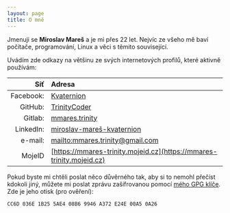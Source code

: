 ```yaml
---
layout: page
title: O mně
---
```

Jmenuji se __Miroslav Mareš__ a je mi přes 22 let. Nejvíc ze všeho mě baví počítače, programování,
Linux a věci s těmito související.

Uvádím zde odkazy na většinu ze svých internetových profilů, které aktivně používám:

Síť            | Adresa
--------------:|:-----------------------------------------------------------------------------------------
Facebook:      | [Kvaternion](https://facebook.com/Kvaternion)
GitHub:        | [TrinityCoder](https://github.com/TrinityCoder)
Gitlab:        | [mmares.trinity](https://gitlab.com/mmares.trinity)
LinkedIn:      | [miroslav-mareš-kvaternion](https://www.linkedin.com/in/miroslav-mare%C5%A1-kvaternion/)
e-mail:        | [mailto:mmares.trinity@gmail.com](mailto:mmares.trinity@gmail.com)
MojeID         | [https://mmares-trinity.mojeid.cz](https://mmares-trinity.mojeid.cz)

Pokud byste mi chtěli poslat něco důvěrného tak, aby si to nemohl přečíst kdokoli jiný,
můžete mi poslat zprávu zašifrovanou pomocí [mého GPG klíče](https://mmares-trinity.mojeid.cz/pgpkey.html).
Zde je jeho otisk (pro ověření):

```
CC6D 036E 1B25 5AE4 08B6 9946 A372 E24E 00A5 0A26
```
